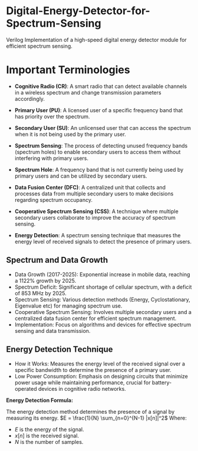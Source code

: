 # Digital-Energy-Detector-for-Spectrum-Sensing
Verilog Implementation of a high-speed digital energy detector module for efficient spectrum sensing.

# Important Terminologies

- **Cognitive Radio (CR)**: A smart radio that can detect available channels in a wireless spectrum and change transmission parameters accordingly.

- **Primary User (PU)**: A licensed user of a specific frequency band that has priority over the spectrum.

- **Secondary User (SU)**: An unlicensed user that can access the spectrum when it is not being used by the primary user.

- **Spectrum Sensing**: The process of detecting unused frequency bands (spectrum holes) to enable secondary users to access them without interfering with primary users.

- **Spectrum Hole**: A frequency band that is not currently being used by primary users and can be utilized by secondary users.

- **Data Fusion Center (DFC)**: A centralized unit that collects and processes data from multiple secondary users to make decisions regarding spectrum occupancy.

- **Cooperative Spectrum Sensing (CSS)**: A technique where multiple secondary users collaborate to improve the accuracy of spectrum sensing.

- **Energy Detection**: A spectrum sensing technique that measures the energy level of received signals to detect the presence of primary users.

## Spectrum and Data Growth
- Data Growth (2017-2025): Exponential increase in mobile data, reaching a 1122% growth by 2025.
- Spectrum Deficit: Significant shortage of cellular spectrum, with a deficit of 853 MHz by 2025.
- Spectrum Sensing: Various detection methods (Energy, Cyclostationary, Eigenvalue etc) for managing spectrum use.
- Cooperative Spectrum Sensing: Involves multiple secondary users and a centralized data fusion center for efficient spectrum management.
- Implementation: Focus on algorithms and devices for effective spectrum sensing and data transmission.

## Energy Detection Technique
- How it Works: Measures the energy level of the received signal over a specific bandwidth to determine the presence of a primary user.
- Low Power Consumption: Emphasis on designing circuits that minimize power usage while maintaining performance, crucial for battery-operated devices in cognitive radio networks.

**Energy Detection Formula:**

The energy detection method determines the presence of a signal by measuring its energy.
$E = \frac{1}{N} \sum_{n=0}^{N-1} |x[n]|^2$
Where:
* $E$ is the energy of the signal.
* $x[n]$ is the received signal.
* $N$ is the number of samples.

  
